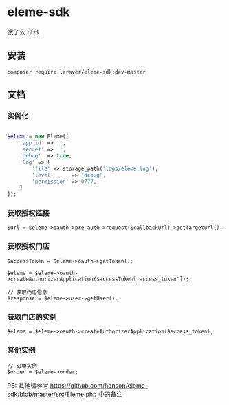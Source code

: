 # eleme-sdk
饿了么 SDK

## 安装

`composer require laraver/eleme-sdk:dev-master`

## 文档

### 实例化

```php

$eleme = new Eleme([
    'app_id' => '',
    'secret' => '',
    'debug'  => true,
    'log' => [
        'file' => storage_path('logs/eleme.log'),
        'level'      => 'debug',
        'permission' => 0777,
    ]
]);
```

### 获取授权链接

```
$url = $eleme->oauth->pre_auth->request($callbackUrl)->getTargetUrl();
```

### 获取授权门店

```
$accessToken = $eleme->oauth->getToken();

$eleme = $eleme->oauth->createAuthorizerApplication($accessToken['access_token']);

// 获取门店信息
$response = $eleme->user->getUser();
```

### 获取门店的实例

```
$eleme = $eleme->oauth->createAuthorizerApplication($access_token);
```

### 其他实例

```
// 订单实例
$order = $eleme->order;

```

PS: 其他请参考 https://github.com/hanson/eleme-sdk/blob/master/src/Eleme.php 中的备注

